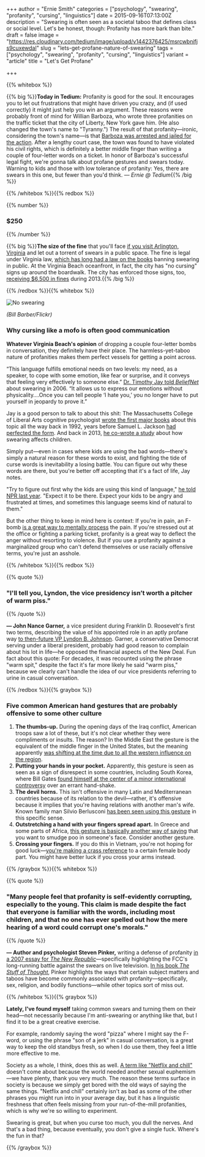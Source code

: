 +++
author = "Ernie Smith"
categories = ["psychology", "swearing", "profanity", "cursing", "linguistics"]
date = 2015-09-16T07:13:00Z
description = "Swearing is often seen as a societal taboo that defines class or social level. Let's be honest, though: Profanity has more bark than bite."
draft = false
image = "https://res.cloudinary.com/tedium/image/upload/v1442376425/msrcwbnifjs9cuxewdal"
slug = "lets-get-profane-nature-of-swearing"
tags = ["psychology", "swearing", "profanity", "cursing", "linguistics"]
variant = "article"
title = "Let's Get Profane"

+++

{{% whitebox %}}

{{% big %}}**Today in Tedium:** Profanity is good for the soul. It encourages you to let out frustrations that might have driven you crazy, and (if used correctly) it might just help you win an argument. These reasons were probably front of mind for Willian Barboza, who wrote three profanities on the traffic ticket that the city of Liberty, New York gave him. (He also changed the town's name to "Tyranny.") The result of that profanity—ironic, considering the town's name—is that [Barboza was arrested and jailed for the action](http://www.huffingtonpost.com/entry/willian-barboza-speeding-ticket-profanity_55f82a22e4b09ecde1d9a8e2). After a lengthy court case, the town was found to have violated his civil rights, which is definitely a better middle finger than writing a couple of four-letter words on a ticket. In honor of Barboza's successful legal fight, we're gonna talk about profane gestures and swears today. Warning to kids and those with low tolerance of profanity: Yes, there are swears in this one, but fewer than you'd think. *— Ernie @ Tedium*{{% /big %}}

{{% /whitebox %}}{{% redbox %}}

{{% number %}}
### $250
{{% /number %}}

{{% big %}}**The size of the fine** that you'll face [if you visit Arlington, Virginia](http://www.washingtonian.com/blogs/capitalcomment/local-news/arlington-cracks-down-on-salty-language.php) and let out a torrent of swears in a public space. The fine is legal under Virginia law, [which has long had a law on the books](https://vacode.org/18.2-416/) banning swearing in public. At the Virginia Beach oceanfront, in fact, the city has "no cursing" signs up around the boardwalk. The city has enforced those signs, too, [receiving $6,500 in fines](http://www.virginiabeach.com/article/va-beach-no-cursing-law) during 2013.{{% /big %}}

{{% /redbox %}}{{% whitebox %}}

![No swearing](https://res.cloudinary.com/tedium/image/upload/v1442376811/g3uolvhr7hnlafqfyxjm.jpg)

*(Bill Barber/Flickr)*

### Why cursing like a mofo is often good communication

**Whatever Virginia Beach's opinion** of dropping a couple four-letter bombs in conversation, they definitely have their place. The harmless-yet-taboo nature of profanities makes them perfect vessels for getting a point across.

“This language fulfills emotional needs on two levels: my need, as a speaker, to cope with some emotion, like fear or surprise, and it conveys that feeling very effectively to someone else.” [Dr. Timothy Jay told *BeliefNet*](http://www.beliefnet.com/Faiths/2006/09/Swearing-And-The-Soul.aspx?p=2) about swearing in 2006. “It allows us to express our emotions without physicality….Once you can tell people ‘I hate you,’ you no longer have to put yourself in jeopardy to prove it.”

Jay is a good person to talk to about this shit: The Massachusetts College of Liberal Arts cognitive psychologist [wrote the first major books](http://amzn.to/1iusOPa) about this topic all the way back in 1992, years before Samuel L. Jackson [had perfected the form](https://www.youtube.com/watch?v=PZ2QFmJ7h0A). And back in 2013, [he co-wrote a study](http://www.mcla.edu/Assets/uploads/MCLA/Ashley/Faculty/Children%20cursing_Psyc_Jay.pdf) about how swearing affects children.

Simply put—even in cases where kids are using the bad words—there's simply a natural reason for these words to exist, and fighting the tide of curse words is inevitability a losing battle. You can figure out why these words are there, but you're better off accepting that it's a fact of life, Jay notes.

"Try to figure out first why the kids are using this kind of language," [he told NPR last year](http://www.npr.org/2014/04/20/304957688/like-little-language-vacuum-cleaners-kids-suck-up-swear-words). "Expect it to be there. Expect your kids to be angry and frustrated at times, and sometimes this language seems kind of natural to them." 

But the other thing to keep in mind here is context: If you're in pain, an F-bomb [is a great way to mentally process](http://www.ncbi.nlm.nih.gov/pubmed/22078790) the pain. If you're stressed out at the office or fighting a parking ticket, profanity is a great way to deflect the anger without resorting to violence. But if you use a profanity against a marginalized group who can't defend themselves or use racially offensive terms, you're just an asshole.

{{% /whitebox %}}{{% redbox %}}

{{% quote %}}
###  "I'll tell you, Lyndon, the vice presidency isn’t worth a pitcher of warm piss."
{{% /quote %}}

**— John Nance Garner,** a vice president during Franklin D. Roosevelt's first two terms, describing the value of his appointed role in an aptly profane way [to then-future VP Lyndon B. Johnson](https://www.cah.utexas.edu/news/press_release.php?press=press_bucket). Garner, a conservative Democrat serving under a liberal president, probably had good reason to complain about his lot in life—he opposed the financial aspects of the New Deal. Fun fact about this quote: For decades, it was recounted using the phrase "warm spit," despite the fact it's far more likely he said "warm piss," because we clearly can't handle the idea of our vice presidents referring to urine in casual conversation.

{{% /redbox %}}{{% graybox %}}

### Five common American hand gestures that are probably offensive to some other culture

1. **The thumbs-up.** During the opening days of the Iraq conflict, American troops saw a lot of these, but it's not clear whether they were compliments or insults. The reason? In the Middle East the gesture is the equivalent of the middle finger in the United States, but the meaning apparently [was shifting at the time due to all the western influence on the region](http://www.slate.com/articles/news_and_politics/explainer/2003/03/what_does_a_thumbs_up_mean_in_iraq.html).
2. **Putting your hands in your pocket.** Apparently, this gesture is seen as seen as a sign of disrespect in some countries, including South Korea, where Bill Gates [found himself at the center of a minor international controversy](http://kotaku.com/how-a-bill-gates-handshake-caused-controversy-in-south-477602802) over an errant hand-shake.
3. **The devil horns.** This isn't offensive in many Latin and Mediterranean  countries because of its relation to the devil—rather, it's offensive because it implies that you're having relations with another man's wife. Known family man Silvio Berlusconi [has been seen using this gesture](http://content.time.com/time/specials/packages/article/0,28804,1874098_1874099_1874139,00.html) in this specific sense.
4. **Outstretching a hand with your fingers spread apart.** In Greece and some parts of Africa, [this gesture is basically another way of saying](http://www.amusingplanet.com/2011/10/rude-hand-gestures-of-world.html) that you want to smudge poo in someone's face. Consider another gesture.
5. **Crossing your fingers.** If you do this in Vietnam, you're not hoping for good luck—[you're making a crass reference](http://factsanddetails.com/southeast-asia/Vietnam/sub5_9c/entry-3386.html) to a certain female body part. You might have better luck if you cross your arms instead.

{{% /graybox %}}{{% whitebox %}}

{{% quote %}}
### "Many people feel that profanity is self-evidently corrupting, especially to the young. This claim is made despite the fact that everyone is familiar with the words, including most children, and that no one has ever spelled out how the mere hearing of a word could corrupt one's morals."
{{% /quote %}}

**— Author and psychologist Steven Pinker,** writing a defense of profanity [in a 2007 essay for *The New Republic*](http://www.newrepublic.com/article/politics/what-the-f)—specifically highlighting the FCC's long-running battle against the swears on live television. [In his book *The Stuff of Thought*](http://amzn.to/1UUfh4i), Pinker highlights the ways that certain subject matters and taboos have become commonly associated with profanity—specifically, sex, religion, and bodily functions—while other topics sort of miss out.

{{% /whitebox %}}{{% graybox %}}

**Lately, I've found myself** taking common swears and turning them on their head—not necessarily because I'm anti-swearing or anything like that, but I find it to be a great creative exercise.

For example, randomly saying the word "pizza" where I might say the F-word, or using the phrase "son of a jerk" in casual conversation, is a great way to keep the old standbys fresh, so when I do use them, they feel a little more effective to me.

Society as a whole, I think, does this as well. [A term like "Netflix and chill"](http://fusion.net/story/190020/netflix-and-chill/) doesn't come about because the world needed another sexual euphemism—we have plenty, thank you very much. The reason these terms surface in society is because we simply get bored with the old ways of saying the same things. "Netflix and chill" certainly isn't as bad as some of the other phrases you might run into in your average day, but it has a linguistic freshness that often feels missing from your run-of-the-mill profanities, which is why we're so willing to experiment.

Swearing is great, but when you curse too much, you dull the nerves. And that's a bad thing, because eventually, you don't give a single fuck. Where's the fun in that?

{{% /graybox %}}